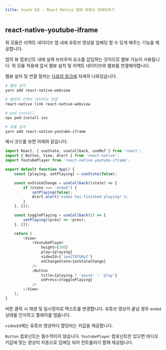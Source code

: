 ```yaml
---
title: Snack 6호 - React Native 앱에 유튜브 임베딩하기
---
```


## react-native-youtube-iframe

위 모듈은 리액트 네이티브 앱 내에 유튜브 영상을 임베딩 할 수 있게 해주는 기능을 제공합니다.

앱의 뷰 컴포넌트 내에 실제 브라우저 요소를 삽입하는 것이므로 웹뷰 기능이 사용됩니다. 위 모듈 적용에 앞서 웹뷰 설치 및 리액트 네이티브와 웹뷰를 연결해야합니다.

웹뷰 설치 및 연결 절차는 [다음의 링크에](https://github.com/react-native-webview/react-native-webview/blob/master/docs/Getting-Started.md) 자세히 나와있습니다.

```sh
# 웹뷰 설치
yarn add react-native-webview

# 웹뷰와 리액트 네이티브 연결
react-native link react-native-webview

# pod install
npx pod-install ios

# 모듈 설치
yarn add react-native-youtube-iframe
```

예시 코드를 보면 아래와 같습니다.

```javascript
import React, { useState, useCallback, useRef } from 'react';
import { Button, View, Alert } from 'react-native';
import YoutubePlayer from 'react-native-youtube-iframe';

export default function App() {
    const [playing, setPlaying] = useState(false);

    const onStateChange = useCallback((state) => {
        if (state === 'ended') {
            setPlaying(false);
            Alert.alert('video has finished playing!');
        }
    }, []);

    const togglePlaying = useCallback(() => {
        setPlaying((prev) => !prev);
    }, []);

    return (
        <View>
            <YoutubePlayer
                height={300}
                play={playing}
                videoId={'iee2TATGMyI'}
                onChangeState={onStateChange}
            />
            <Button
                title={playing ? 'pause' : 'play'}
                onPress={togglePlaying}
            />
        </View>
    );
}
```

버튼 클릭 시 재생 및 일시정지로 텍스트를 변경합니다. 유튜브 영상이 끝날 경우 `ended`상태를 인식하고 플레이를 멈춥니다.

`videoId`에는 유튜브 영상마다 할당되는 키값을 제공합니다.

`Button` 컴포넌트는 필수적이지 않습니다. `YoutubePlayer` 컴포넌트만 있으면 비디오 키값에 맞는 영상이 자동으로 임베딩 되어 컨트롤러가 함께 제공됩니다.
